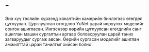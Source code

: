 # -
Энэ хүү төслийн хүрээнд хяналтийн камерийн бичлэгээс өгөгдөл цуглуулан. Цурглуулсан өгөгдлөө YuNet царай илрүүлэх моделийг сонгон ашигласан. Ингэснээр өөрийн цуглуулсан өгөгдлийн санг ашиглан машин сургалтын аргаар боловсруулан царай таних загваруудыг сургаж авсан. Өөрийн сургасан моделийг ашиглан амжилттай царай танилтыг хийсэн болно.
